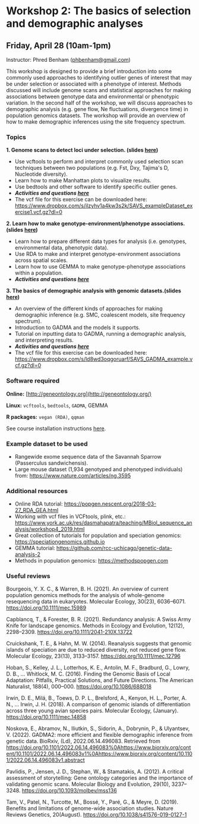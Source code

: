 
# Workshop 2: The basics of selection and demographic analyses

## Friday, April 28 (10am-1pm)

Instructor: Phred Benham (phbenham@gmail.com)

This workshop is designed to provide a brief introduction into some commonly used approaches to identifying outlier genes of interest that may be under selection or associated with a phenotype of interest. Methods discussed will include genome scans and statistical approaches for making associations between genotype data and environmental or phenotypic variation. In the second half of the workshop, we will discuss approaches to demographic analysis (e.g. gene flow, Ne fluctuations, divergence time) in population genomics datasets. The workshop will provide an overview of how to make demographic inferences using the site frequency spectrum.

### Topics

**1. Genome scans to detect loci under selection. (slides [here](https://github.com/eachambers/EvoGeno-Methods-Workshop/blob/main/Workshop2/Lectures/EvoGen_workshop2_genomeScans.pdf))**
* Use vcftools to perform and interpret commonly used selection scan techniques between two populations (e.g. Fst, Dxy, Tajima's D,    Nucleotide diversity). 
* Learn how to make Manhattan plots to visualize results.
* Use bedtools and other software to identify specific outlier genes. 
* ***Activities and questions [here](https://github.com/eachambers/EvoGeno-Methods-Workshop/blob/main/Workshop2/Exercises/Workshop2_Exercise1.txt)***
* The vcf file for this exercise can be downloaded here: https://www.dropbox.com/s/ilzyhv1a4kw3s2k/SAVS_exampleDataset_exercise1.vcf.gz?dl=0

**2. Learn how to make genotype-environment/phenotype associations. (slides [here](https://github.com/eachambers/EvoGeno-Methods-Workshop/blob/main/Workshop2/Lectures/EvoGen_Workshop2_GEA.pdf))**
*    Learn how to prepare different data types for analysis (i.e. genotypes, environmental data, phenotypic data).
*    Use RDA to make and interpret genotype-environment associations across spatial scales.
*    Learn how to use GEMMA to make genotype-phenotype associations within a population. 
* ***Activities and questions [here](https://github.com/eachambers/EvoGeno-Methods-Workshop/blob/main/Workshop2/Exercises/Workshop2_Exercise2.txt)***

**3. The basics of demographic analysis with genomic datasets.(slides [here](https://github.com/eachambers/EvoGeno-Methods-Workshop/blob/main/Workshop2/Lectures/EvoGen_Workshop2_Demography.pdf))**
*   An overview of the different kinds of approaches for making demographic inference (e.g. SMC, coalescent models, site frequency spectrum).
*   Introduction to GADMA and the models it supports.
*   Tutorial on inputting data to GADMA, running a demographic analysis, and interpreting results. 
* ***Activities and questions [here](https://github.com/eachambers/EvoGeno-Methods-Workshop/blob/main/Workshop2/Exercises/Workshop2_Exercise3.txt)***
* The vcf file for this exercise can be downloaded here: https://www.dropbox.com/s/ld8wd3oqgoruarf/SAVS_GADMA_example.vcf.gz?dl=0

### Software required
**Online:** [http://geneontology.org](http://geneontology.org/)

**Linux:** `vcftools`, `bedtools`, `GADMA`, GEMMA

**R packages:** `vegan (RDA)`, `qqman`

See course installation instructions [here](XXX).

### Example dataset to be used
*   Rangewide exome sequence data of the Savannah Sparrow (Passerculus sandwichensis).
*   Large mouse dataset (1,934 genotyped and phenotyped individuals) from: https://www.nature.com/articles/ng.3595


### Additional resources
*   Online RDA tutorial: https://popgen.nescent.org/2018-03-27_RDA_GEA.html
*   Working with vcf files in VCFtools, plink, etc.: https://www.york.ac.uk/res/dasmahapatra/teaching/MBiol_sequence_analysis/workshop4_2019.html
*   Great collection of tutorials for population and speciation genomics: https://speciationgenomics.github.io
*   GEMMA tutorial: https://github.com/rcc-uchicago/genetic-data-analysis-2
*   Methods in population genomics: https://methodspopgen.com

### Useful reviews
Bourgeois, Y. X. C., & Warren, B. H. (2021). An overview of current population genomics methods for the analysis of whole-genome resequencing data in eukaryotes. Molecular Ecology, 30(23), 6036–6071. https://doi.org/10.1111/mec.15989

Capblancq, T., & Forester, B. R. (2021). Redundancy analysis: A Swiss Army Knife for landscape genomics. Methods in Ecology and Evolution, 12(12), 2298–2309. https://doi.org/10.1111/2041-210X.13722

Cruickshank, T. E., & Hahn, M. W. (2014). Reanalysis suggests that genomic islands of speciation are due to reduced diversity, not reduced gene flow. Molecular Ecology, 23(13), 3133–3157. https://doi.org/10.1111/mec.12796

Hoban, S., Kelley, J. L., Lotterhos, K. E., Antolin, M. F., Bradburd, G., Lowry, D. B., … Whitlock, M. C. (2016). Finding the Genomic Basis of Local Adaptation: Pitfalls, Practical Solutions, and Future Directions. The American Naturalist, 188(4), 000–000. https://doi.org/10.1086/688018

Irwin, D. E., Milá, B., Toews, D. P. L., Brelsford, A., Kenyon, H. L., Porter, A. N., … Irwin, J. H. (2018). A comparison of genomic islands of differentiation across three young avian species pairs. Molecular Ecology, (January). https://doi.org/10.1111/mec.14858

Noskova, E., Abramov, N., Iliutkin, S., Sidorin, A., Dobrynin, P., & Ulyantsev, V. (2022). GADMA2: more efficient and flexible demographic inference from genetic data. BioRxiv, (Ld), 2022.06.14.496083. Retrieved from https://doi.org/10.1101/2022.06.14.496083%0Ahttps://www.biorxiv.org/content/10.1101/2022.06.14.496083v1%0Ahttps://www.biorxiv.org/content/10.1101/2022.06.14.496083v1.abstract

Pavlidis, P., Jensen, J. D., Stephan, W., & Stamatakis, A. (2012). A critical assessment of storytelling: Gene ontology categories and the importance of validating genomic scans. Molecular Biology and Evolution, 29(10), 3237–3248. https://doi.org/10.1093/molbev/mss136

Tam, V., Patel, N., Turcotte, M., Bossé, Y., Paré, G., & Meyre, D. (2019). Benefits and limitations of genome-wide association studies. Nature Reviews Genetics, 20(August). https://doi.org/10.1038/s41576-019-0127-1
